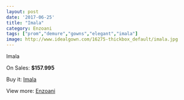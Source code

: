 ```yaml
---
layout: post
date: '2017-06-25'
title: "Imala"
category: Enzoani
tags: ["prom","demure","gowns","elegant","imala"]
image: http://www.idealgown.com/16275-thickbox_default/imala.jpg
---
```

Imala

On Sales: **$157.995**
<a href="https://www.idealgown.com/en/enzoani/6482-imala.html"><amp-img layout="responsive" width="600" height="600" src="//www.idealgown.com/16275-thickbox_default/imala.jpg" alt="Imala 0" /></a>
<a href="https://www.idealgown.com/en/enzoani/6482-imala.html"><amp-img layout="responsive" width="600" height="600" src="//www.idealgown.com/16274-thickbox_default/imala.jpg" alt="Imala 1" /></a>

Buy it: [Imala](https://www.idealgown.com/en/enzoani/6482-imala.html "Imala")

View more: [Enzoani](https://www.idealgown.com/en/32-enzoani "Enzoani")